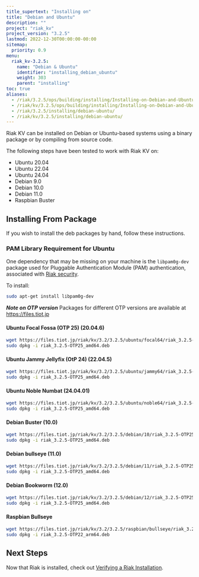 ```yaml
---
title_supertext: "Installing on"
title: "Debian and Ubuntu"
description: ""
project: "riak_kv"
project_version: "3.2.5"
lastmod: 2022-12-30T00:00:00-00:00
sitemap:
  priority: 0.9
menu:
  riak_kv-3.2.5:
    name: "Debian & Ubuntu"
    identifier: "installing_debian_ubuntu"
    weight: 303
    parent: "installing"
toc: true
aliases:
  - /riak/3.2.5/ops/building/installing/Installing-on-Debian-and-Ubuntu
  - /riak/kv/3.2.5/ops/building/installing/Installing-on-Debian-and-Ubuntu
  - /riak/3.2.5/installing/debian-ubuntu/
  - /riak/kv/3.2.5/installing/debian-ubuntu/
---
```


[install source index]: {{<baseurl>}}riak/kv/3.2.5/setup/installing/source/
[security index]: {{<baseurl>}}riak/kv/3.2.5/using/security/
[install source erlang]: {{<baseurl>}}riak/kv/3.2.5/setup/installing/source/erlang
[install verify]: {{<baseurl>}}riak/kv/3.2.5/setup/installing/verify

Riak KV can be installed on Debian or Ubuntu-based systems using a binary
package or by compiling from source code.

The following steps have been tested to work with Riak KV on:

- Ubuntu 20.04
- Ubuntu 22.04
- Ubuntu 24.04
- Debian 9.0
- Debian 10.0
- Debian 11.0
- Raspbian Buster

## Installing From Package

If you wish to install the deb packages by hand, follow these
instructions.

### PAM Library Requirement for Ubuntu

One dependency that may be missing on your machine is the `libpam0g-dev`
package used for Pluggable Authentication Module (PAM) authentication,
associated with [Riak security][security index].

To install:

```bash
sudo apt-get install libpam0g-dev
```
***Note on OTP version***
Packages for different OTP versions are available at https://files.tiot.jp

#### Ubuntu Focal Fossa (OTP 25) (20.04.6)

```bash
wget https://files.tiot.jp/riak/kv/3.2/3.2.5/ubuntu/focal64/riak_3.2.5-OTP25_amd64.deb
sudo dpkg -i riak_3.2.5-OTP25_amd64.deb
```

#### Ubuntu Jammy Jellyfix (OtP 24) (22.04.5)

```bash
wget https://files.tiot.jp/riak/kv/3.2/3.2.5/ubuntu/jammy64/riak_3.2.5-OTP25_amd64.deb
sudo dpkg -i riak_3.2.5-OTP25_amd64.deb
```

#### Ubuntu Noble Numbat (24.04.01)

```bash
wget https://files.tiot.jp/riak/kv/3.2/3.2.5/ubuntu/noble64/riak_3.2.5-OTP25_amd64.deb
sudo dpkg -i riak_3.2.5-OTP25_amd64.deb
```

#### Debian Buster (10.0)

```bash
wget https://files.tiot.jp/riak/kv/3.2/3.2.5/debian/10/riak_3.2.5-OTP25_amd64.deb
sudo dpkg -i riak_3.2.5-OTP25_amd64.deb
```

#### Debian bullseye (11.0)

```bash
wget https://files.tiot.jp/riak/kv/3.2/3.2.5/debian/11/riak_3.2.5-OTP25_amd64.deb
sudo dpkg -i riak_3.2.5-OTP25_amd64.deb
```

#### Debian Bookworm (12.0)

```bash
wget https://files.tiot.jp/riak/kv/3.2/3.2.5/debian/12/riak_3.2.5-OTP25_amd64.deb
sudo dpkg -i riak_3.2.5-OTP25_amd64.deb
```

#### Raspbian Bullseye

```bash
wget https://files.tiot.jp/riak/kv/3.2/3.2.5/raspbian/bullseye/riak_3.2.5-OTP22_arm64.deb
sudo dpkg -i riak_3.2.5-OTP22_arm64.deb
```

## Next Steps

Now that Riak is installed, check out [Verifying a Riak Installation][install verify].

